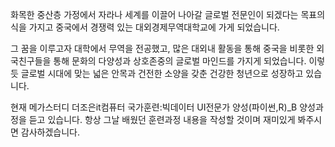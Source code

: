 화목한 중산층 가정에서 자라나 세계를 이끌어 나아갈 글로벌 전문인이 되겠다는 목표의식을 가지고 중국에서 경쟁력 있는 대외경제무역대학교에 가게 되었습니다.

그 꿈을 이루고자 대학에서 무역을 전공했고, 많은 대외내 활동을 통해 중국을 비롯한 외국친구들을 통해 문화의 다양성과 상호존중의 글로벌 마인드를 가지게 되었습니다. 이렇듯 글로벌 시대에 맞는 넓은 안목과 건전한 소양을 갖춘 건강한 청년으로 성장하고 있습니다. 

   현재 메가스터디 더조은it컴퓨터 
국가훈련:빅데이터 UI전문가 양성(파이썬,R)_B 양성과정을 듣고 있습니다.
항상 그날 배웠던 훈련과정 내용을 작성할 것이며 재미있게 봐주시면 감사하겠습니다.
